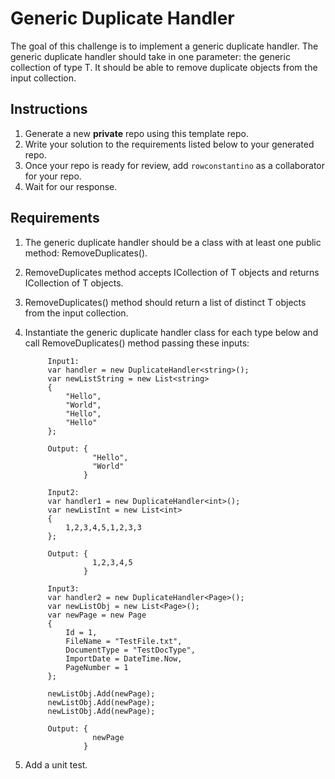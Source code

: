 # Generic Duplicate Handler

The goal of this challenge is to implement a generic duplicate handler. The generic duplicate handler should take in
one parameter: the generic collection of type T. It should be able to remove duplicate objects from the input collection.

## Instructions

1. Generate a new **private** repo using this template repo.
2. Write your solution to the requirements listed below to your generated repo.
3. Once your repo is ready for review, add `rowconstantino` as a collaborator for your repo.
4. Wait for our response.

## Requirements

1. The generic duplicate handler should be a class with at least one public method: RemoveDuplicates().
2. RemoveDuplicates method accepts ICollection of T objects and returns ICollection of T objects.
3. RemoveDuplicates() method should return a list of distinct T objects from the input collection.
4. Instantiate the generic duplicate handler class for each type below and call RemoveDuplicates() method passing these inputs:
            
            Input1:
            var handler = new DuplicateHandler<string>();
            var newListString = new List<string>
            {
                "Hello",
                "World",
                "Hello",
                "Hello"
            };
            
            Output: {
                      "Hello",
                      "World"
                    }
                    
            Input2:
            var handler1 = new DuplicateHandler<int>();
            var newListInt = new List<int>
            {
                1,2,3,4,5,1,2,3,3
            };
            
            Output: {
                      1,2,3,4,5
                    }
                    
            Input3:
            var handler2 = new DuplicateHandler<Page>();
            var newListObj = new List<Page>();
            var newPage = new Page
            {
                Id = 1,
                FileName = "TestFile.txt",
                DocumentType = "TestDocType",
                ImportDate = DateTime.Now,
                PageNumber = 1
            };

            newListObj.Add(newPage);
            newListObj.Add(newPage);
            newListObj.Add(newPage);
            
            Output: {
                      newPage
                    }
                    
5. Add a unit test.

